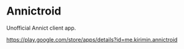 # Annictroid
Unofficial Annict client app.

https://play.google.com/store/apps/details?id=me.kirimin.annictroid
